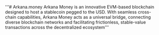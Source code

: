 '''# Arkana.money
Arkana Money is an innovative EVM-based blockchain designed to host a stablecoin pegged to the USD. With seamless cross-chain capabilities, Arkana Money acts as a universal bridge, connecting diverse blockchain networks and facilitating frictionless, stable-value transactions across the decentralized ecosystem'''
